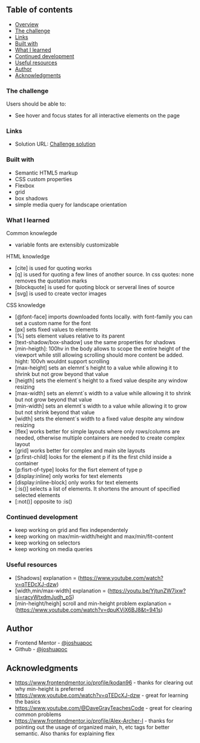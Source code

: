 ## Table of contents

  - [Overview](#overview)
  - [The challenge](#the-challenge)
  - [Links](#links)
  - [Built with](#built-with)
  - [What I learned](#what-i-learned)
  - [Continued development](#continued-development)
  - [Useful resources](#useful-resources)
  - [Author](#author)
  - [Acknowledgments](#acknowledgments)


### The challenge

Users should be able to:

- See hover and focus states for all interactive elements on the page

### Links

- Solution URL: [Challenge solution](https://joshuapoc.github.io/challenges/blog-card-challenge-new)

### Built with

- Semantic HTML5 markup
- CSS custom properties
- Flexbox
- grid
- box shadows
- simple media query for landscape orientation

### What I learned

Common knowlegde
- variable fonts are extensibly customizable

HTML knowledge
- [cite] is used for quoting works
- [q] is used for quoting a few lines of another source. In css quotes: none removes the quotation marks
- [blockquote] is used for quoting block or serveral lines of source
- [svg] is used to create vector images

CSS knowledge
- [@font-face] imports downloaded fonts locally. with font-family you can set a custom name for the font
- [px] sets fixed values to elements
- [%] sets element values relative to its parent
- [text-shadow/box-shadow] use the same properties for shadows
- [min-heigth]: 100hv in the body allows to scope the entire height of the viewport while still allowing scrolling should more content be added. hight: 100vh wouldnt support scrolling 
- [max-height] sets an elemnt´s height to a value while allowing it to shrink but not grow beyond that value
- [heigth] sets the element´s height to a fixed value despite any window resizing
- [max-width] sets an elemnt´s width to a value while allowing it to shrink but not grow beyond that value
- [min-width] sets an elemnt´s width to a value while allowing it to grow but not shrink beyond that value
- [width] sets the element´s width to a fixed value despite any window resizing
- [flex] works better for simple layouts where only rows/columns are needed, otherwise multiple containers are needed to create complex layout
- [grid] works better for complex and main site layouts
- [p:first-child] looks for the element p if its the first child inside a container
- [p:fisrt-of-type] looks for the fisrt element of type p
- [display:inline] only works for text elements
- [display:inline-block] only works for text elements
- [:is()] selects a list of elements. It shortens the amount of specified selected elements
- [:not()] opposite to :is()

### Continued development

- keep working on grid and flex independentely
- keep working on max/min-width/height and max/min/fit-content
- keep working on selectors
- keep working on media queries

### Useful resources

- [Shadows] explanation = (https://www.youtube.com/watch?v=qTEDcXJ-dzw)
- [width,min/max-width] explanation = (https://youtu.be/YjtunZW7jxw?si=racyWtxdmJudh_pS)
- [min-height/heigh] scroll and min-height problem explanation = (https://www.youtube.com/watch?v=dpuKVjX6BJ8&t=941s)

## Author

- Frontend Mentor - [@joshuapoc](https://www.frontendmentor.io/profile/joshuapoc)
- Github - [@joshuapoc](https://github.com/joshuapoc)

## Acknowledgments
- https://www.frontendmentor.io/profile/kodan96 - thanks for clearing out why min-height is preferred
- https://www.youtube.com/watch?v=qTEDcXJ-dzw - great for learning the basics
- https://www.youtube.com/@DaveGrayTeachesCode - great for clearing common problems
- https://www.frontendmentor.io/profile/Alex-Archer-I - thanks for pointing out the usage of organized main, h, etc tags for better semantic. Also thanks for explaining flex

